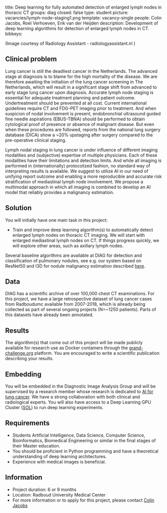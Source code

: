 title: Deep learning for fully automated detection of enlarged lymph nodes in thoracic CT
groups: diag
closed: false
type: student
picture: vacancies/lymph-node-staging1.png
template: vacancy-single
people: Colin Jacobs, Roel Verhoeven, Erik van der Heijden
description: Development of deep learning algorithms for detection of enlarged lymph nodes in CT.
bibkeys: 

(Image courtesy of Radiology Assistant - radiologyassistant.nl )

## Clinical problem
Lung cancer is still the deadliest cancer in the Netherlands. The advanced stage at diagnosis is to blame for the high mortality of the disease. We are therefore awaiting the initiation of the lung cancer screening in The Netherlands, which will result in a significant stage shift from advanced to early stage lung cancer upon diagnosis. Accurate lymph node staging is essential for adequate treatment planning and patient outcome. Undertreatment should be prevented at all cost. Current international guidelines require CT and FDG-PET imaging prior to treatment. And when suspicion of nodal involvement is present, endobronchial ultrasound guided fine needle aspirations (EBUS-TBNA) should be performed to obtain cytological proof of presence or absence of malignant disease. But even when these procedures are followed, reports from the national lung surgery database (DICA) show a ~20% upstaging after surgery compared to the pre-operative clinical staging.

Lymph nodal staging in lung cancer is under influence of different imaging modalities and (subjective) expertise of multiple physicians. Each of these modalities have their limitations and detection limits. And while all imaging is performed in (internationally) protocolized fashion, no standard way of interpreting results is available. We suggest to utilize AI in our need of unifying report outcome and enabling a more reproducible and accurate risk stratification of mediastinal lymph node involvement. We propose a multimodal approach in which all imaging is combined to develop an AI model that reliably provides a malignancy estimation.

## Solution
You will initially have one main task in this project:

* Train and improve deep learning algorithm(s) to automatically detect enlarged lymph nodes on thoracic CT imaging. We will start with enlarged mediastinal lymph nodes on CT. If things progress quickly, we will explore other areas, such as axillary lymph nodes.

Several baseline algorithms are available at DIAG for detection and classification of pulmonary nodules, see e.g. our system based on ResNet50 and I3D for nodule malignancy estimation described [here](https://pubs.rsna.org/doi/full/10.1148/radiol.2021204433).

## Data
DIAG has a scientific archive of over 100,000 chest CT examinations. For this project, we have a large retrospective dataset of lung cancer cases from Radboudumc available from 2007-2018, which is already being collected as part of several ongoing projects (N=~1250 patients). Parts of this datasets have already been annotated.
	
## Results
The algorithm(s) that come out of this project will be made publicly available for research use as Docker containers through the [grand-challenge.org](https://grand-challenge.org/algorithms/) platform. You are encouraged to write a scientific publication describing your results.

## Embedding
You will be embedded in the Diagnostic Image Analysis Group and will be supervised by a research member whose research is dedicated to [AI for lung cancer](https://www.diagnijmegen.nl/research/lung-cancer-image-analysis/). We have a strong collaboration with both clinical and radiological experts. You will also have access to a Deep Learning GPU Cluster ([SOL](https://www.diagnijmegen.nl/software/sol/)) to run deep learning experiments.

## Requirements 
- Students Artificial Intelligence, Data Science, Computer Science, Bioinformatics, Biomedical Engineering or similar in the final stages of their Master education. 
- You should be proficient in Python programming and have a theoretical understanding of deep learning architectures.
- Experience with medical images is beneficial.

## Information 
- Project duration: 6 or 9 months 
- Location: Radboud University Medical Center 
- For more information or to apply for this project, please contact [Colin Jacobs](https://www.diagnijmegen.nl/people/colin-jacobs/)
